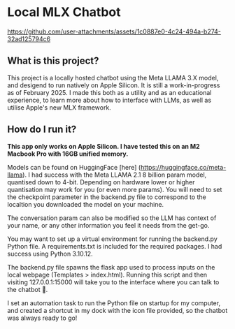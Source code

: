 # Local MLX Chatbot

https://github.com/user-attachments/assets/1c0887e0-4c24-494a-b274-32ad125794c6

## What is this project?
This project is a locally hosted chatbot using the Meta LLAMA 3.X model, and desigend to run natively on Apple Silicon. It is still a work-in-progress as of February 2025. I made this both as a utility and as an educational experience, to learn more about how to interface with LLMs, as well as utilise Apple's new MLX framework. 

## How do I run it?
**This app only works on Apple Silicon. I have tested this on an M2 Macbook Pro with 16GB unified memory.**

Models can be found on HuggingFace [here] (https://huggingface.co/meta-llama). I had success with the Meta LLAMA 2.1 8 billion param model, quantised down to 4-bit. Depending on hardware lower or higher quantisation may work for you (or even more params). You will need to set the checkpoint parameter in the backend.py file to correspond to the localtion you downloaded the model on your machine.

The conversation param can also be modified so the LLM has context of your name, or any other information you feel it needs from the get-go.

You may want to set up a virtual environment for running the backend.py Python file. A requirements.txt is included for the required packages. I had success using Python 3.10.12.

The backend.py file spawns the flask app used to process inputs on the local webpage (Templates > index.html). Running this script and then visiting 127.0.0.1:15000 will take you to the interface where you can talk to the chatbot 🤖.

I set an automation task to run the Python file on startup for my computer, and created a shortcut in my dock with the icon file provided, so the chatbot was always ready to go!




